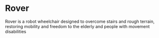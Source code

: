 # Rover
Rover is a robot wheelchair designed to overcome stairs and rough terrain, restoring mobility and freedom to the elderly and people with movement disabilities

